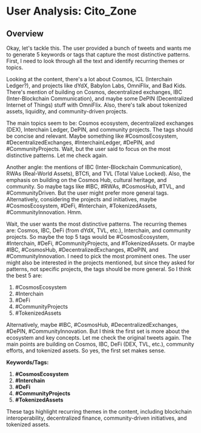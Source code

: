 # User Analysis: Cito_Zone

## Overview

<think>
Okay, let's tackle this. The user provided a bunch of tweets and wants me to generate 5 keywords or tags that capture the most distinctive patterns. First, I need to look through all the text and identify recurring themes or topics.

Looking at the content, there's a lot about Cosmos, ICL (Interchain Ledger?), and projects like dYdX, Babylon Labs, OmniFlix, and Bad Kids. There's mention of building on Cosmos, decentralized exchanges, IBC (Inter-Blockchain Communication), and maybe some DePIN (Decentralized Internet of Things) stuff with OmniFlix. Also, there's talk about tokenized assets, liquidity, and community-driven projects.

The main topics seem to be: Cosmos ecosystem, decentralized exchanges (DEX), Interchain Ledger, DePIN, and community projects. The tags should be concise and relevant. Maybe something like #CosmosEcosystem, #DecentralizedExchanges, #InterchainLedger, #DePIN, and #CommunityProjects. Wait, but the user said to focus on the most distinctive patterns. Let me check again.

Another angle: the mentions of IBC (Inter-Blockchain Communication), RWAs (Real-World Assets), BTCfi, and TVL (Total Value Locked). Also, the emphasis on building on the Cosmos Hub, cultural heritage, and community. So maybe tags like #IBC, #RWAs, #CosmosHub, #TVL, and #CommunityDriven. But the user might prefer more general tags. Alternatively, considering the projects and initiatives, maybe #CosmosEcosystem, #DeFi, #Interchain, #TokenizedAssets, #CommunityInnovation. Hmm.

Wait, the user wants the most distinctive patterns. The recurring themes are: Cosmos, IBC, DeFi (from dYdX, TVL, etc.), Interchain, and community projects. So maybe the top 5 tags would be #CosmosEcosystem, #Interchain, #DeFi, #CommunityProjects, and #TokenizedAssets. Or maybe #IBC, #CosmosHub, #DecentralizedExchanges, #DePIN, and #CommunityInnovation. I need to pick the most prominent ones. The user might also be interested in the projects mentioned, but since they asked for patterns, not specific projects, the tags should be more general. So I think the best 5 are:

1. #CosmosEcosystem
2. #Interchain
3. #DeFi
4. #CommunityProjects
5. #TokenizedAssets

Alternatively, maybe #IBC, #CosmosHub, #DecentralizedExchanges, #DePIN, #CommunityInnovation. But I think the first set is more about the ecosystem and key concepts. Let me check the original tweets again. The main points are building on Cosmos, IBC, DeFi (DEX, TVL, etc.), community efforts, and tokenized assets. So yes, the first set makes sense.
</think>

**Keywords/Tags:**  
1. **#CosmosEcosystem**  
2. **#Interchain**  
3. **#DeFi**  
4. **#CommunityProjects**  
5. **#TokenizedAssets**  

These tags highlight recurring themes in the content, including blockchain interoperability, decentralized finance, community-driven initiatives, and tokenized assets.